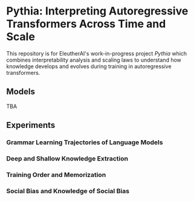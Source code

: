 # Pythia: Interpreting Autoregressive Transformers Across Time and Scale

This repository is for EleutherAI's work-in-progress project *Pythia* which combines interpretability analysis and scaling laws to understand how knowledge develops and evolves during training in autoregressive transformers.

## Models

TBA

## Experiments 

### Grammar Learning Trajectories of Language Models

### Deep and Shallow Knowledge Extraction

### Training Order and Memorization

### Social Bias and Knowledge of Social Bias
